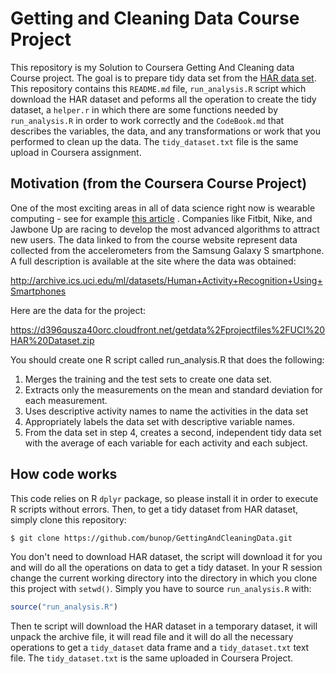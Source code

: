 
Getting and Cleaning Data Course Project
========================================

This repository is my Solution to Coursera Getting And Cleaning data Course project. The goal is to prepare tidy data set from the [HAR data set](http://archive.ics.uci.edu/ml/datasets/Human+Activity+Recognition+Using+Smartphones). This repository contains this `README.md` file, `run_analysis.R` script which download the HAR dataset and peforms all the operation to create the tidy dataset, a `helper.r` in which there are some functions needed by `run_analysis.R` in order to work correctly and the `CodeBook.md` that describes the variables, the data, and any transformations or work that you performed to clean up the data. The `tidy_dataset.txt` file is the same upload in Coursera assignment.

## Motivation (from the Coursera Course Project)

One of the most exciting areas in all of data science right now is wearable computing - see for example [this article](http://www.insideactivitytracking.com/data-science-activity-tracking-and-the-battle-for-the-worlds-top-sports-brand/) . Companies like Fitbit, Nike, and Jawbone Up are racing to develop the most advanced algorithms to attract new users. The data linked to from the course website represent data collected from the accelerometers from the Samsung Galaxy S smartphone. A full description is available at the site where the data was obtained: 

http://archive.ics.uci.edu/ml/datasets/Human+Activity+Recognition+Using+Smartphones 

Here are the data for the project: 

https://d396qusza40orc.cloudfront.net/getdata%2Fprojectfiles%2FUCI%20HAR%20Dataset.zip 

You should create one R script called run_analysis.R that does the following:

1. Merges the training and the test sets to create one data set.
2. Extracts only the measurements on the mean and standard deviation for each measurement. 
3. Uses descriptive activity names to name the activities in the data set
4. Appropriately labels the data set with descriptive variable names. 
5. From the data set in step 4, creates a second, independent tidy data set with the average of each variable for each activity and each subject.

## How code works

This code relies on R `dplyr` package, so please install it in order to execute R scripts without errors. Then, to get a tidy dataset from HAR dataset, simply clone this repository:

```sh
$ git clone https://github.com/bunop/GettingAndCleaningData.git
```

You don't need to download HAR dataset, the script will download it for you and will do all the operations on data to get a tidy dataset. In your R session change the current working directory into the directory in which you clone this project with `setwd()`. Simply you have to source `run_analysis.R` with:

```R
source("run_analysis.R")
```

Then te script will download the HAR dataset in a temporary dataset, it will unpack the archive file, it will read file and it will do all the necessary operations to get a `tidy_dataset` data frame and a `tidy_dataset.txt` text file. The `tidy_dataset.txt` is the same uploaded in Coursera Project.

